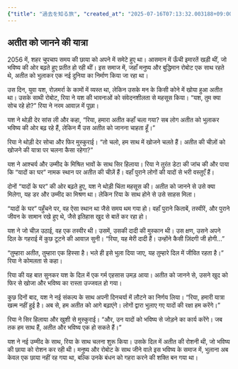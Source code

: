 ```yaml
---
{"title": "過去を知る旅", "created_at": "2025-07-16T07:13:32.003188+09:00", "pattern_id": 8, "pattern_name": "未来の忘却型", "year": 2056}
---
```


## अतीत को जानने की यात्रा

2056 में, शहर चुपचाप समय की छाया को अपने में समेटे हुए था। आसमान में ऊँची इमारतें खड़ी थीं, जो भविष्य की ओर बढ़ते हुए प्रतीत हो रही थीं। इस समाज में, जहाँ मनुष्य और बुद्धिमान रोबोट एक साथ रहते थे, अतीत को भुलाकर एक नई दुनिया का निर्माण किया जा रहा था।

उस दिन, युवा यश, रोज़मर्रा के कामों में व्यस्त था, लेकिन उसके मन के किसी कोने में खोया हुआ अतीत था। उसके साथी रोबोट, रिया ने यश की भावनाओं को संवेदनशीलता से महसूस किया। “यश, तुम क्या सोच रहे हो?” रिया ने नरम आवाज़ में पूछा।

यश ने थोड़ी देर सांस ली और कहा, “रिया, हमारा अतीत कहाँ चला गया? सब लोग अतीत को भुलाकर भविष्य की ओर बढ़ रहे हैं, लेकिन मैं उस अतीत को जानना चाहता हूँ।”

रिया ने थोड़ी देर सोचा और फिर मुस्कुराई। “तो चलो, हम साथ में खोजने चलते हैं। अतीत की चीज़ों को खोजने की यात्रा पर चलना कैसा रहेगा?”

यश ने आश्चर्य और उम्मीद के मिश्रित भावों के साथ सिर हिलाया। रिया ने तुरंत डेटा की जांच की और पाया कि “यादों का घर” नामक स्थान पर अतीत की चीज़ें हैं। वहाँ पुराने लोगों की यादों से भरी वस्तुएँ हैं।

दोनों “यादों के घर” की ओर बढ़ते हुए, यश ने थोड़ी चिंता महसूस की। अतीत को जानने से उसे क्या मिलेगा, यह डर और उम्मीद का मिश्रण था। लेकिन रिया के साथ होने से उसे साहस मिला।

“यादों के घर” पहुँचने पर, वह ऐसा स्थान था जैसे समय थम गया हो। वहाँ पुराने किताबें, तस्वीरें, और पुराने जीवन के सामान रखे हुए थे, जैसे इतिहास खुद से बातें कर रहा हो।

यश ने जो चीज़ उठाई, वह एक तस्वीर थी। उसमें, उसकी दादी की मुस्कान थी। उस क्षण, उसने अपने दिल के गहराई में कुछ टूटने की आवाज़ सुनी। “रिया, यह मेरी दादी हैं। उन्होंने कैसी ज़िंदगी जी होगी…”

“तुम्हारा अतीत, तुम्हारा एक हिस्सा है। भले ही इसे भुला दिया जाए, यह तुम्हारे दिल में जीवित रहता है।” रिया ने कोमलता से कहा।

रिया की यह बात सुनकर यश के दिल में एक गर्म एहसास उमड़ आया। अतीत को जानने से, उसने खुद को फिर से खोजा और भविष्य का रास्ता उज्जवल हो गया।

कुछ दिनों बाद, यश ने नई संकल्प के साथ अपनी दिनचर्या में लौटने का निर्णय लिया। “रिया, हमारी यात्रा खत्म नहीं हुई है। अब से, हम अतीत को आगे बढ़ाएंगे। लोगों द्वारा भुलाए गए यादों की रक्षा हम करेंगे।”

रिया ने सिर हिलाया और खुशी से मुस्कुराई। “और, उन यादों को भविष्य से जोड़ने का कार्य करेंगे। जब तक हम साथ हैं, अतीत और भविष्य एक हो सकते हैं।”

यश ने नई उम्मीद के साथ, रिया के साथ चलना शुरू किया। उसके दिल में अतीत की रोशनी थी, जो भविष्य की छाया को रोशन कर रही थी। मनुष्य और रोबोट के साथ जीने वाले इस भविष्य के समाज में, भुलाना अब केवल एक छाया नहीं रह गया था, बल्कि उनके बंधन को गहरा करने की शक्ति बन गया था।
